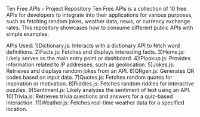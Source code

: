 Ten Free APIs - Project Repository
Ten Free APIs is a collection of 10 free APIs for developers to integrate into their applications for various purposes, such as fetching random jokes, weather data, news, or currency exchange rates. This repository showcases how to consume different public APIs with simple examples.

APIs Used:
1)Dictionary.js: Interacts with a dictionary API to fetch word definitions.
2)Facts.js: Fetches and displays interesting facts.
3)Home.js: Likely serves as the main entry point or dashboard.
4)IPlookup.js: Provides information related to IP addresses, such as geolocation.
5)Jokes.js: Retrieves and displays random jokes from an API.
6)QRgen.js: Generates QR codes based on input data.
7)Quotes.js: Fetches random quotes for inspiration or motivation.
8)Riddles.js: Fetches random riddles for interactive puzzles.
9)Sentiment.js: Likely analyzes the sentiment of text using an API.
10)Trivia.js: Retrieves trivia questions and answers for a quiz-based interaction.
11)Weather.js: Fetches real-time weather data for a specified location.
